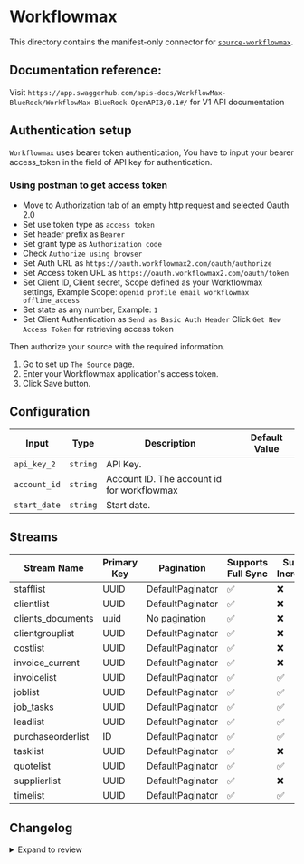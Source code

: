 # Workflowmax
This directory contains the manifest-only connector for [`source-workflowmax`](https://app.workflowmax2.com/).

## Documentation reference:
Visit `https://app.swaggerhub.com/apis-docs/WorkflowMax-BlueRock/WorkflowMax-BlueRock-OpenAPI3/0.1#/` for V1 API documentation

## Authentication setup
`Workflowmax` uses bearer token authentication, You have to input your bearer access_token in the field of API key for authentication.

### Using postman to get access token 
- Move to Authorization tab of an empty http request and selected Oauth 2.0
- Set use token type as `access token`
- Set header prefix as `Bearer`
- Set grant type as `Authorization code`
- Check `Authorize using browser`
- Set Auth URL as `https://oauth.workflowmax2.com/oauth/authorize`
- Set Access token URL as `https://oauth.workflowmax2.com/oauth/token`
- Set Client ID, Client secret, Scope defined as your Workflowmax settings, Example Scope: `openid profile email workflowmax offline_access`
- Set state as any number, Example: `1`
- Set Client Authentication as `Send as Basic Auth Header`
  Click `Get New Access Token` for retrieving access token

Then authorize your source with the required information. 
1. Go to set up `The Source` page.
2. Enter your Workflowmax application's access token.
3. Click Save button.
 

## Configuration

| Input | Type | Description | Default Value |
|-------|------|-------------|---------------|
| `api_key_2` | `string` | API Key.  |  |
| `account_id` | `string` | Account ID. The account id for workflowmax |  |
| `start_date` | `string` | Start date.  |  |

## Streams
| Stream Name | Primary Key | Pagination | Supports Full Sync | Supports Incremental |
|-------------|-------------|------------|---------------------|----------------------|
| stafflist | UUID | DefaultPaginator | ✅ |  ❌  |
| clientlist | UUID | DefaultPaginator | ✅ |  ❌  |
| clients_documents | uuid | No pagination | ✅ |  ❌  |
| clientgrouplist | UUID | DefaultPaginator | ✅ |  ❌  |
| costlist | UUID | DefaultPaginator | ✅ |  ❌  |
| invoice_current | UUID | DefaultPaginator | ✅ |  ❌  |
| invoicelist | UUID | DefaultPaginator | ✅ |  ✅  |
| joblist | UUID | DefaultPaginator | ✅ |  ✅  |
| job_tasks | UUID | DefaultPaginator | ✅ |  ✅  |
| leadlist | UUID | DefaultPaginator | ✅ |  ✅  |
| purchaseorderlist | ID | DefaultPaginator | ✅ |  ✅  |
| tasklist | UUID | DefaultPaginator | ✅ |  ❌  |
| quotelist | UUID | DefaultPaginator | ✅ |  ✅  |
| supplierlist | UUID | DefaultPaginator | ✅ |  ❌  |
| timelist | UUID | DefaultPaginator | ✅ |  ✅  |

## Changelog

<details>
  <summary>Expand to review</summary>

| Version          | Date              | Pull Request | Subject        |
|------------------|-------------------|--------------|----------------|
| 0.0.27 | 2025-07-12 | [63226](https://github.com/airbytehq/airbyte/pull/63226) | Update dependencies |
| 0.0.26 | 2025-07-05 | [62751](https://github.com/airbytehq/airbyte/pull/62751) | Update dependencies |
| 0.0.25 | 2025-06-28 | [62268](https://github.com/airbytehq/airbyte/pull/62268) | Update dependencies |
| 0.0.24 | 2025-06-21 | [61750](https://github.com/airbytehq/airbyte/pull/61750) | Update dependencies |
| 0.0.23 | 2025-06-15 | [61212](https://github.com/airbytehq/airbyte/pull/61212) | Update dependencies |
| 0.0.22 | 2025-05-24 | [60748](https://github.com/airbytehq/airbyte/pull/60748) | Update dependencies |
| 0.0.21 | 2025-05-10 | [59972](https://github.com/airbytehq/airbyte/pull/59972) | Update dependencies |
| 0.0.20 | 2025-05-04 | [59550](https://github.com/airbytehq/airbyte/pull/59550) | Update dependencies |
| 0.0.19 | 2025-04-26 | [58938](https://github.com/airbytehq/airbyte/pull/58938) | Update dependencies |
| 0.0.18 | 2025-04-19 | [58544](https://github.com/airbytehq/airbyte/pull/58544) | Update dependencies |
| 0.0.17 | 2025-04-12 | [58027](https://github.com/airbytehq/airbyte/pull/58027) | Update dependencies |
| 0.0.16 | 2025-04-05 | [57381](https://github.com/airbytehq/airbyte/pull/57381) | Update dependencies |
| 0.0.15 | 2025-03-29 | [56876](https://github.com/airbytehq/airbyte/pull/56876) | Update dependencies |
| 0.0.14 | 2025-03-22 | [56313](https://github.com/airbytehq/airbyte/pull/56313) | Update dependencies |
| 0.0.13 | 2025-03-08 | [55583](https://github.com/airbytehq/airbyte/pull/55583) | Update dependencies |
| 0.0.12 | 2025-03-01 | [55141](https://github.com/airbytehq/airbyte/pull/55141) | Update dependencies |
| 0.0.11 | 2025-02-22 | [54523](https://github.com/airbytehq/airbyte/pull/54523) | Update dependencies |
| 0.0.10 | 2025-02-15 | [53526](https://github.com/airbytehq/airbyte/pull/53526) | Update dependencies |
| 0.0.9 | 2025-02-01 | [53070](https://github.com/airbytehq/airbyte/pull/53070) | Update dependencies |
| 0.0.8 | 2025-01-25 | [52441](https://github.com/airbytehq/airbyte/pull/52441) | Update dependencies |
| 0.0.7 | 2025-01-18 | [51947](https://github.com/airbytehq/airbyte/pull/51947) | Update dependencies |
| 0.0.6 | 2025-01-11 | [51422](https://github.com/airbytehq/airbyte/pull/51422) | Update dependencies |
| 0.0.5 | 2024-12-28 | [50782](https://github.com/airbytehq/airbyte/pull/50782) | Update dependencies |
| 0.0.4 | 2024-12-21 | [50324](https://github.com/airbytehq/airbyte/pull/50324) | Update dependencies |
| 0.0.3 | 2024-12-14 | [47888](https://github.com/airbytehq/airbyte/pull/47888) | Update dependencies |
| 0.0.2 | 2024-10-28 | [47527](https://github.com/airbytehq/airbyte/pull/47527) | Update dependencies |
| 0.0.1 | 2024-10-13 | [46866](https://github.com/airbytehq/airbyte/pull/46866) | Initial release by [@btkcodedev](https://github.com/btkcodedev) via Connector Builder |

</details>
